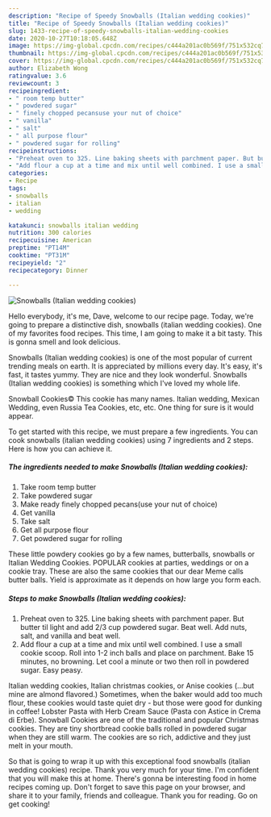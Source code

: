 ```yaml
---
description: "Recipe of Speedy Snowballs (Italian wedding cookies)"
title: "Recipe of Speedy Snowballs (Italian wedding cookies)"
slug: 1433-recipe-of-speedy-snowballs-italian-wedding-cookies
date: 2020-10-27T10:18:05.648Z
image: https://img-global.cpcdn.com/recipes/c444a201ac0b569f/751x532cq70/snowballs-italian-wedding-cookies-recipe-main-photo.jpg
thumbnail: https://img-global.cpcdn.com/recipes/c444a201ac0b569f/751x532cq70/snowballs-italian-wedding-cookies-recipe-main-photo.jpg
cover: https://img-global.cpcdn.com/recipes/c444a201ac0b569f/751x532cq70/snowballs-italian-wedding-cookies-recipe-main-photo.jpg
author: Elizabeth Wong
ratingvalue: 3.6
reviewcount: 3
recipeingredient:
- " room temp butter"
- " powdered sugar"
- " finely chopped pecansuse your nut of choice"
- " vanilla"
- " salt"
- " all purpose flour"
- " powdered sugar for rolling"
recipeinstructions:
- "Preheat oven to 325. Line baking sheets with parchment paper. But butter til light and add 2/3 cup powdered sugar. Beat well. Add nuts, salt, and vanilla and beat well."
- "Add flour a cup at a time and mix until well combined. I use a small cookie scoop. Roll into 1-2 inch balls and place on parchment. Bake 15 minutes, no browning. Let cool a minute or two then roll in powdered sugar. Easy peasy."
categories:
- Recipe
tags:
- snowballs
- italian
- wedding

katakunci: snowballs italian wedding 
nutrition: 300 calories
recipecuisine: American
preptime: "PT14M"
cooktime: "PT31M"
recipeyield: "2"
recipecategory: Dinner

---
```



![Snowballs (Italian wedding cookies)](https://img-global.cpcdn.com/recipes/c444a201ac0b569f/751x532cq70/snowballs-italian-wedding-cookies-recipe-main-photo.jpg)

Hello everybody, it's me, Dave, welcome to our recipe page. Today, we're going to prepare a distinctive dish, snowballs (italian wedding cookies). One of my favorites food recipes. This time, I am going to make it a bit tasty. This is gonna smell and look delicious.

Snowballs (Italian wedding cookies) is one of the most popular of current trending meals on earth. It is appreciated by millions every day. It's easy, it's fast, it tastes yummy. They are nice and they look wonderful. Snowballs (Italian wedding cookies) is something which I've loved my whole life.

Snowball Cookies© This cookie has many names. Italian wedding, Mexican Wedding, even Russia Tea Cookies, etc, etc. One thing for sure is it would appear.


To get started with this recipe, we must prepare a few ingredients. You can cook snowballs (italian wedding cookies) using 7 ingredients and 2 steps. Here is how you can achieve it.

<!--inarticleads1-->

##### The ingredients needed to make Snowballs (Italian wedding cookies):

1. Take  room temp butter
1. Take  powdered sugar
1. Make ready  finely chopped pecans(use your nut of choice)
1. Get  vanilla
1. Take  salt
1. Get  all purpose flour
1. Get  powdered sugar for rolling


These little powdery cookies go by a few names, butterballs, snowballs or Italian Wedding Cookies. POPULAR cookies at parties, weddings or on a cookie tray. These are also the same cookies that our dear Meme calls butter balls. Yield is approximate as it depends on how large you form each. 

<!--inarticleads2-->

##### Steps to make Snowballs (Italian wedding cookies):

1. Preheat oven to 325. Line baking sheets with parchment paper. But butter til light and add 2/3 cup powdered sugar. Beat well. Add nuts, salt, and vanilla and beat well.
1. Add flour a cup at a time and mix until well combined. I use a small cookie scoop. Roll into 1-2 inch balls and place on parchment. Bake 15 minutes, no browning. Let cool a minute or two then roll in powdered sugar. Easy peasy.


Italian wedding cookies, Italian christmas cookies, or Anise cookies (…but mine are almond flavored.) Sometimes, when the baker would add too much flour, these cookies would taste quiet dry - but those were good for dunking in coffee! Lobster Pasta with Herb Cream Sauce (Pasta con Astice in Crema di Erbe). Snowball Cookies are one of the traditional and popular Christmas cookies. They are tiny shortbread cookie balls rolled in powdered sugar when they are still warm. The cookies are so rich, addictive and they just melt in your mouth. 

So that is going to wrap it up with this exceptional food snowballs (italian wedding cookies) recipe. Thank you very much for your time. I'm confident that you will make this at home. There's gonna be interesting food in home recipes coming up. Don't forget to save this page on your browser, and share it to your family, friends and colleague. Thank you for reading. Go on get cooking!
